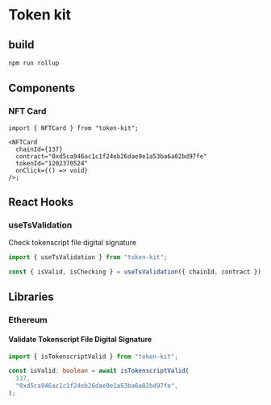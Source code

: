 # Token kit

## build

```sh
npm run rollup
```

## Components

### NFT Card

```tsx
import { NFTCard } from "token-kit";

<NFTCard
  chainId={137}
  contract="0xd5ca946ac1c1f24eb26dae9e1a53ba6a02bd97fe"
  tokenId="1202370524"
  onClick={() => void}
/>;
```

## React Hooks

### useTsValidation

Check tokenscript file digital signature

```ts
import { useTsValidation } from "token-kit";

const { isValid, isChecking } = useTsValidation({ chainId, contract });
```

## Libraries

### Ethereum

#### Validate Tokenscript File Digital Signature

```ts
import { isTokenscriptValid } from "token-kit";

const isValid: boolean = await isTokenscriptValid(
  137,
  "0xd5ca946ac1c1f24eb26dae9e1a53ba6a02bd97fe",
);
```

